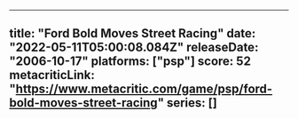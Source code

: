 
---
title: "Ford Bold Moves Street Racing"
date: "2022-05-11T05:00:08.084Z"
releaseDate: "2006-10-17"
platforms: ["psp"]
score: 52
metacriticLink: "https://www.metacritic.com/game/psp/ford-bold-moves-street-racing"
series: []
---
